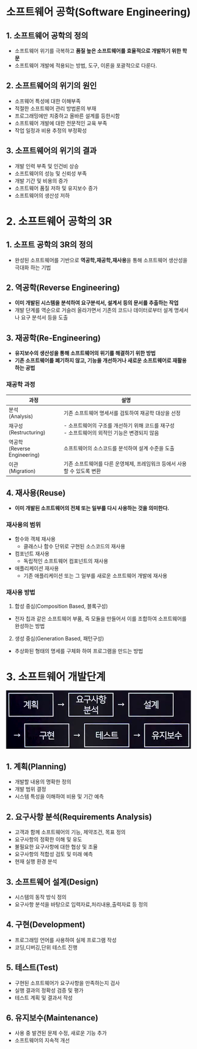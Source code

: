 # 소프트웨어 공학(Software Engineering)
## 1. 소프트웨어 공학의 정의
- 소프트웨어 위기를 극복하고 <b>품질 높은 소프트웨어를 효율적으로 개발하기 위한 학문</b>
- 소프트웨어 개발에 적용되는 방법, 도구, 이론을 포괄적으로 다룬다.
## 2. 소프트웨어의 위기의 원인
- 소프웨어 특성에 대한 이해부족
- 적절한 소프트웨어 관리 방법론의 부재
- 프로그래밍에만 치중하고 올바른 설계를 등한시함
- 소프트웨어 개발에 대한 전문적인 교육 부족
- 작업 일정과 비용 추정의 부정확성
## 3. 소프트웨어의 위기의 결과
- 개발 인력 부족 및 인건비 상승
- 소프트웨어의 성능 및 신뢰성 부족
- 개발 기간 및 비용의 증가
- 소프트웨어 품질 저하 및 유지보수 증가
- 소프트웨어의 생산성 저하

# 2. 소프트웨어 공학의 3R
## 1. 소프트 공학의 3R의 정의
- 완성된 소프트웨어를 기반으로 <b>역공학,재공학,재사용</b>을 통해 소프트웨어 생산성을 극대화 하는 기법
## 2. 역공학(Reverse Engineering)
- <b>이미 개발된 시스템을 분석하여 요구분석서, 설계서 등의 문서를 추출하는 작업</b>
- 개발 단계를 역순으로 거슬러 올라가면서 기존의 코드나 데이터로부터 설계 명세서나 요구 분석서 등을 도출
## 3. 재공학(Re-Engineering)
- <b>유지보수의 생산성을 통해 소프트웨어의 위기를 해결하기 위한 방법
- 기존 소프트웨어를 폐기하지 않고, 기능을 개선하거나 새로운 소프트웨어로 재활용하는 공법</b>
### 재공학 과정
|과정|설명|
|----|----|
|분석<br>(Analysis)|기존 소프트웨어 명세서를 검토하여 재공학 대상을 선정|
|재구성<br>(Restructuring)|- 소프트웨어의 구조를 개선하기 위해 코드를 재구성<br> - 소프트웨어의 외적인 기능은 변경되지 않음|
|역공학<br>(Reverse Engineering)|소프트웨어의 소스코드를 분석하여 설계 수준을 도출|
|이관<br>(Migration)|기존 소프트웨어를 다른 운영체제, 프레임워크 등에서 사용할 수 있도록 변환|

## 4. 재사용(Reuse)
- <b>이미 개발된 소프트웨어의 전체 또는 일부를 다시 사용하는 것을 의미한다.</b>
### 재사용의 범위
- 함수와 객체 재사용
  - 클래스나 함수 단위로 구현된 소스코드의 재사용
- 컴포넌트 재사용
  - 독립적인 소프트웨어 컴포넌트의 재사용
- 애플리케이션 재사용
  - 기존 애플리케이션 또는 그 일부를 새로운 소프트웨어 개발에 재사용
### 재사용 방법
1. 합성 중심(Composition Based, 블록구성)
- 전자 칩과 같은 소프트웨어 부품, 즉 모듈을 만들어서 이를 조합하여 소프트웨어를 완성하는 방법

2. 생성 중심(Generation Based, 패턴구성)
- 추상화된 형태의 명세를 구체화 하여 프로그램을 만드는 방법

# 3. 소프트웨어 개발단계
![image](../img/소프트웨어개발단계.png)

## 1. 계획(Planning)
- 개발할 내용의 명확한 정의
- 개발 범위 결정
- 시스템 특성을 이해하여 비용 및 기간 예측
## 2. 요구사항 분석(Requirements Analysis)
- 고객과 함께 소프트웨어의 기능, 제약조건, 목표 정의
- 요구사항의 정확한 이해 및 유도
- 불필요한 요구사항에 대한 협상 및 조율
- 요구사항의 적합성 검토 및 미래 예측
- 현재 실행 환경 분석
## 3. 소프트웨어 설계(Design)
- 시스템의 동작 방식 정의
- 요구사항 분석을 바탕으로 입력자료,처리내용,출력자료 등 정의
## 4. 구현(Development)
- 프로그래밍 언어를 사용하여 실제 프로그램 작성
- 코딩,디버깅,단위 테스트 진행
## 5. 테스트(Test)
- 구현된 소프트웨어가 요구사항을 만족하는지 검사
- 실행 결과의 정확성 검증 및 평가
- 테스트 계획 및 결과서 작성
## 6. 유지보수(Maintenance)
- 사용 중 발견된 문제 수정, 새로운 기능 추가
- 소프트웨어의 지속적 개선


